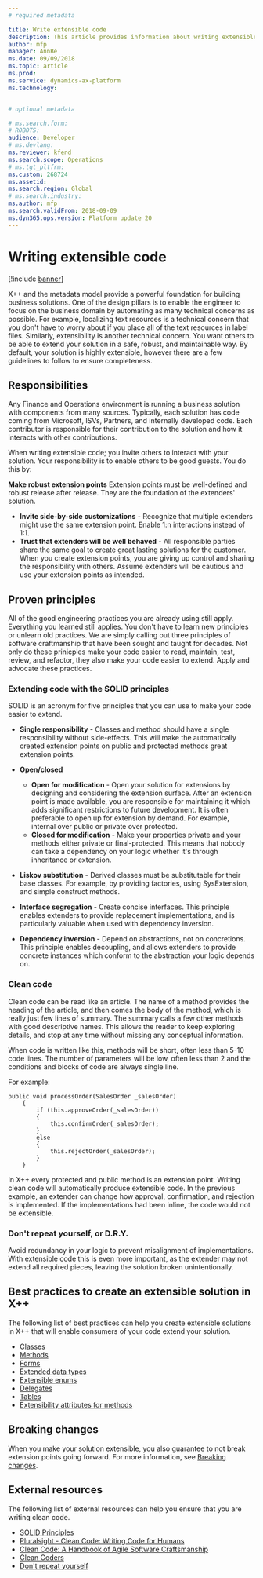 ```yaml
---
# required metadata

title: Write extensible code
description: This article provides information about writing extensible code.
author: mfp
manager: AnnBe
ms.date: 09/09/2018
ms.topic: article
ms.prod: 
ms.service: dynamics-ax-platform
ms.technology: 


# optional metadata

# ms.search.form: 
# ROBOTS: 
audience: Developer
# ms.devlang: 
ms.reviewer: kfend
ms.search.scope: Operations
# ms.tgt_pltfrm: 
ms.custom: 268724
ms.assetid: 
ms.search.region: Global
# ms.search.industry: 
ms.author: mfp
ms.search.validFrom: 2018-09-09
ms.dyn365.ops.version: Platform update 20
---
```


# Writing extensible code

[!include [banner](../includes/banner.md)]

X++ and the metadata model provide a powerful foundation for building business solutions. One of the design pillars is to enable the engineer to focus on the business domain by automating as many technical concerns as possible. For example, localizing text resources is a technical concern that you don't have to worry about if you place all of the text resources in label files. Similarly, extensibility is another technical concern. You want others to be able to extend your solution in a safe, robust, and maintainable way. By default, your solution is highly extensible, however there are a few guidelines to follow to ensure completeness.  

## Responsibilities
Any Finance and Operations environment is running a business solution with components from many sources. Typically, each solution has code coming from Microsoft, ISVs, Partners, and internally developed code. Each contributor is responsible for their contribution to the solution and how it interacts with other contributions.

When writing extensible code; you invite others to interact with your solution. Your responsibility is to enable others to be good guests. You do this by:

**Make robust extension points**
Extension points must be well-defined and robust release after release. They are the foundation of the extenders' solution.

+ **Invite side-by-side customizations** - Recognize that multiple extenders might use the same extension point. Enable 1:n interactions instead of 1:1.
+ **Trust that extenders will be well behaved** - All responsible parties share the same goal to create great lasting solutions for the customer. When you create extension points, you are giving up control and sharing the responsibility with others. Assume extenders will be cautious and use your extension points as intended.

## Proven principles
All of the good engineering practices you are already using still apply. Everything you learned still applies. You don't have to learn new principles or unlearn old practices. We are simply calling out three principles of software craftmanship that have been sought and taught for decades. Not only do these prinicples make your code easier to read, maintain, test, review, and refactor, they also make your code easier to extend. Apply and advocate these practices.

### Extending code with the SOLID principles
SOLID is an acronym for five principles that you can use to make your code easier to extend.

+ **Single responsibility** - Classes and method should have a single responsibility without side-effects. This will make the automatically created extension points on public and protected methods great extension points.
+ **Open/closed** 
	- **Open for modification** - Open your solution for extensions by designing and considering the extension surface. After an extension point is made available, you are responsible for maintaining it which adds significant restrictions to future development. It is often preferable to open up for extension by demand. For example, internal over public or private over protected.  
	- **Closed for modification** - Make your properties private and your methods either private or final-protected. This means that nobody can take a dependency on your logic whether it's through inheritance or extension.

+ **Liskov substitution** - Derived classes must be substitutable for their base classes. For example, by providing factories, using SysExtension, and simple construct methods.
+ **Interface segregation** - Create concise interfaces. This principle enables extenders to provide replacement implementations, and is particularly valuable when used with dependency inversion.
+ **Dependency inversion** - Depend on abstractions, not on concretions. This principle enables decoupling, and allows extenders to provide concrete instances which conform to the abstraction your logic depends on.
  
### Clean code
Clean code can be read like an article. The name of a method provides the heading of the article, and then comes the body of the method, which is really just few lines of summary. The summary calls a few other methods with good descriptive names. This allows the reader to keep exploring details, and stop at any time without missing any conceptual information.

When code is written like this, methods will be short, often less than 5-10 code lines. The number of parameters will be low, often less than 2 and the conditions and blocks of code are always single line. 

For example:
```
public void processOrder(SalesOrder _salesOrder)
    {
        if (this.approveOrder(_salesOrder))
        {
            this.confirmOrder(_salesOrder);
        }
        else
        {
            this.rejectOrder(_salesOrder);
        }
    }
```

In X++ every protected and public method is an extension point. Writing clean code will automatically produce extensible code. In the previous example, an extender can change how approval, confirmation, and rejection is implemented. If the implementations had been inline, the code would not be extensible.

### Don't repeat yourself, or D.R.Y.
Avoid redundancy in your logic to prevent misalignment of implementations. With extensible code this is even more important, as the extender may not extend all required pieces, leaving the solution broken unintentionally.


## Best practices to create an extensible solution in X++
The following list of best practices can help you create extensible solutions in X++ that will enable consumers of your code extend your solution.

+ [Classes](extensible-classes.md)
+ [Methods](extensible-methods.md)
+ [Forms](extensible-forms.md)
+ [Extended data types](extensible-edts.md)
+ [Extensible enums](extensible-enums.md)
+ [Delegates](extensible-code-delegates.md)
+ [Tables](extensible-tables.md)
+ [Extensibility attributes for methods](extensibility-attributes.md)


## Breaking changes
When you make your solution extensible, you also guarantee to not break extension points going forward. For more information, see [Breaking changes](breaking-changes.md).


## External resources
The following list of external resources can help you ensure that you are writing clean code.
+ [SOLID Principles](https://en.wikipedia.org/wiki/SOLID)
+ [Pluralsight - Clean Code: Writing Code for Humans](https://www.pluralsight.com/courses/writing-clean-code-humans)
+ [Clean Code: A Handbook of Agile Software Craftsmanship](https:://www.amazon.com/Clean-Code-Handbook-Software-Craftsmanship/dp/0132350882)
+ [Clean Coders](https://cleancoders.com/)
+ [Don't repeat yourself](https://en.wikipedia.org/wiki/Don%27t_repeat_yourself)
